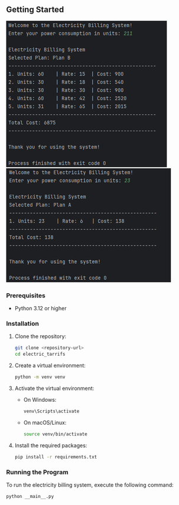 
## Getting Started

<img src="./images/img2.PNG">
<img src="./images/img1.PNG">

### Prerequisites

- Python 3.12 or higher

### Installation

1. Clone the repository:
    ```sh
    git clone <repository-url>
    cd electric_tarrifs
    ```

2. Create a virtual environment:
    ```sh
    python -m venv venv
    ```

3. Activate the virtual environment:
    - On Windows:
        ```sh
        venv\Scripts\activate
        ```
    - On macOS/Linux:
        ```sh
        source venv/bin/activate
        ```

4. Install the required packages:
    ```sh
    pip install -r requirements.txt
    ```

### Running the Program

To run the electricity billing system, execute the following command:
```sh
python __main__.py